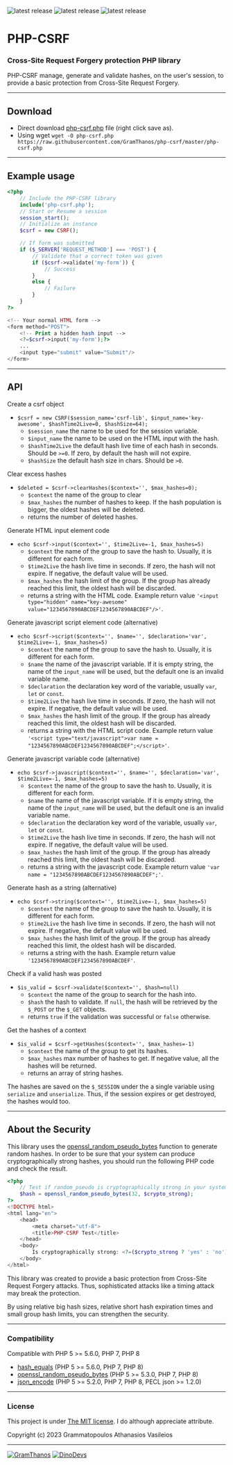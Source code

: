 ![latest release](https://img.shields.io/badge/Version-1.0.4-green.svg?style=flat-square)
![latest release](https://img.shields.io/badge/PHP->=5.6.0-blue.svg?style=flat-square)
![latest release](https://img.shields.io/badge/License-MIT-lightgrey.svg?style=flat-square)

# PHP-CSRF
### Cross-Site Request Forgery protection PHP library

PHP-CSRF manage, generate and validate hashes, on the user's session, to provide a basic protection from Cross-Site Request Forgery.


___


## Download
 - Direct download [php-csrf.php](https://raw.githubusercontent.com/GramThanos/php-csrf/master/php-csrf.php) file (right click save as).
 - Using wget `wget -O php-csrf.php https://raw.githubusercontent.com/GramThanos/php-csrf/master/php-csrf.php`

___


## Example usage

```php
<?php
    // Include the PHP-CSRF library
    include('php-csrf.php');
    // Start or Resume a session
    session_start();
    // Initialize an instance
    $csrf = new CSRF();

    // If form was submitted
    if ($_SERVER['REQUEST_METHOD'] === 'POST') {
        // Validate that a correct token was given
        if ($csrf->validate('my-form')) {
            // Success
        }
        else {
            // Failure
        }
    }
?>

<!-- Your normal HTML form -->
<form method="POST">
    <!-- Print a hidden hash input -->
    <?=$csrf->input('my-form');?>
    ...
    <input type="submit" value="Submit"/>
</form>
```


___


## API


Create a csrf object
 - `$csrf = new CSRF($session_name='csrf-lib', $input_name='key-awesome', $hashTime2Live=0, $hashSize=64);`
    - `$session_name` the name to be used for the session variable.
    - `$input_name` the name to be used on the HTML input with the hash.
    - `$hashTime2Live` the default hash live time of each hash in seconds. Should be `>=0`. If zero, by default the hash will not expire.
    - `$hashSize` the default hash size in chars. Should be `>0`.


Clear excess hashes
 - `$deleted = $csrf->clearHashes($context='', $max_hashes=0);`
    - `$context` the name of the group to clear
    - `$max_hashes` the number of hashes to keep. If the hash population is bigger, the oldest hashes will be deleted.
    - returns the number of deleted hashes.


Generate HTML input element code
 - `echo $csrf->input($context='', $time2Live=-1, $max_hashes=5)`
    - `$context` the name of the group to save the hash to. Usually, it is different for each form.
    - `$time2Live` the hash live time in seconds. If zero, the hash will not expire. If negative, the default value will be used.
    - `$max_hashes` the hash limit of the group. If the group has already reached this limit, the oldest hash will be discarded.
    - returns a string with the HTML code. Example return value `'<input type="hidden" name="key-awesome" value="1234567890ABCDEF1234567890ABCDEF"/>'`.

Generate javascript script element code (alternative)
 - `echo $csrf->script($context='', $name='', $declaration='var', $time2Live=-1, $max_hashes=5)`
    - `$context` the name of the group to save the hash to. Usually, it is different for each form.
    - `$name` the name of the javascript variable. If it is empty string, the name of the `input_name` will be used, but the default one is an invalid variable name.
    - `$declaration` the declaration key word of the variable, usually `var`, `let` or `const`.
    - `$time2Live` the hash live time in seconds. If zero, the hash will not expire. If negative, the default value will be used.
    - `$max_hashes` the hash limit of the group. If the group has already reached this limit, the oldest hash will be discarded.
    - returns a string with the HTML script code. Example return value `'<script type="text/javascript">var name = "1234567890ABCDEF1234567890ABCDEF";</script>'`.

Generate javascript variable code (alternative)
 - `echo $csrf->javascript($context='', $name='', $declaration='var', $time2Live=-1, $max_hashes=5)`
    - `$context` the name of the group to save the hash to. Usually, it is different for each form.
    - `$name` the name of the javascript variable. If it is empty string, the name of the `input_name` will be used, but the default one is an invalid variable name.
    - `$declaration` the declaration key word of the variable, usually `var`, `let` or `const`.
    - `$time2Live` the hash live time in seconds. If zero, the hash will not expire. If negative, the default value will be used.
    - `$max_hashes` the hash limit of the group. If the group has already reached this limit, the oldest hash will be discarded.
    - returns a string with the javascript code. Example return value `'var name = "1234567890ABCDEF1234567890ABCDEF";'`.

Generate hash as a string (alternative)
 - `echo $csrf->string($context='', $time2Live=-1, $max_hashes=5)`
    - `$context` the name of the group to save the hash to. Usually, it is different for each form.
    - `$time2Live` the hash live time in seconds. If zero, the hash will not expire. If negative, the default value will be used.
    - `$max_hashes` the hash limit of the group. If the group has already reached this limit, the oldest hash will be discarded.
    - returns a string with the hash. Example return value `'1234567890ABCDEF1234567890ABCDEF'`.


Check if a valid hash was posted
 - `$is_valid = $csrf->validate($context='', $hash=null)`
    - `$context` the name of the group to search for the hash into.
    - `$hash` the hash to validate. If `null`, the hash will be retrieved by the `$_POST` or the `$_GET` objects.
    - returns `true` if the validation was successful or `false` otherwise.


Get the hashes of a context
 - `$is_valid = $csrf->getHashes($context='', $max_hashes=-1)`
    - `$context` the name of the group to get its hashes.
    - `$max_hashes` max number of hashes to get. If negative value, all the hashes will be returned.
    - returns an array of string hashes.


The hashes are saved on the `$_SESSION` under the a single variable using `serialize` and `unserialize`. Thus, if the session expires or get destroyed, the hashes would too.


___


## About the Security

This library uses the [openssl_random_pseudo_bytes](http://php.net/manual/en/function.openssl-random-pseudo-bytes.php) function to generate random hashes.
In order to be sure that your system can produce cryptographically strong hashes, you should run the following PHP code and check the result.

```php
<?php
	// Test if random_pseudo is cryptographically strong in your system
	$hash = openssl_random_pseudo_bytes(32, $crypto_strong);
?>
<!DOCTYPE html>
<html lang="en">
	<head>
		<meta charset="utf-8">
		<title>PHP-CSRF Test</title>
	</head>
	<body>
		Is cryptographically strong: <?=($crypto_strong ? 'yes' : 'no');?><br>
	</body>
</html>
```

This library was created to provide a basic protection from Cross-Site Request Forgery attacks. Thus, sophisticated attacks like a timing attack may break the protection.

By using relative big hash sizes, relative short hash expiration times and small group hash limits, you can strengthen the security.


___

### Compatibility
Compatible with PHP 5 >= 5.6.0, PHP 7, PHP 8

- [hash_equals](https://www.php.net/manual/en/function.hash-equals.php) (PHP 5 >= 5.6.0, PHP 7, PHP 8)
- [openssl_random_pseudo_bytes](https://www.php.net/manual/en/function.openssl-random-pseudo-bytes) (PHP 5 >= 5.3.0, PHP 7, PHP 8)
- [json_encode](https://www.php.net/manual/en/function.json-encode) (PHP 5 >= 5.2.0, PHP 7, PHP 8, PECL json >= 1.2.0)

___


### License

This project is under [The MIT license](https://opensource.org/licenses/MIT).
I do although appreciate attribute.

Copyright (c) 2023 Grammatopoulos Athanasios Vasileios

___

[![GramThanos](https://avatars2.githubusercontent.com/u/14858959?s=42&v=4)](https://github.com/GramThanos)
[![DinoDevs](https://avatars1.githubusercontent.com/u/17518066?s=42&v=4)](https://github.com/DinoDevs)
